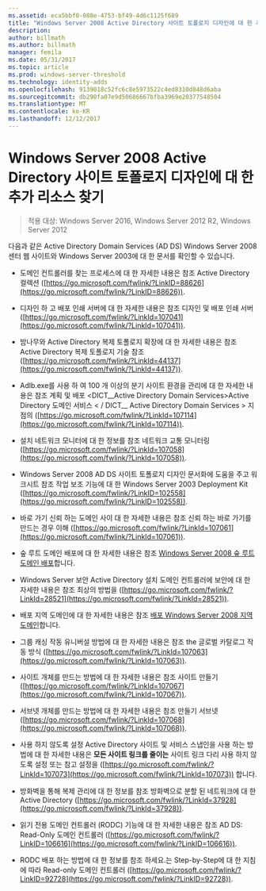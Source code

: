 ```yaml
---
ms.assetid: eca5bbf0-088e-4753-bf49-4d6c1125f689
title: "Windows Server 2008 Active Directory 사이트 토폴로지 디자인에 대 한 추가 리소스 찾기"
description: 
author: billmath
ms.author: billmath
manager: femila
ms.date: 05/31/2017
ms.topic: article
ms.prod: windows-server-threshold
ms.technology: identity-adds
ms.openlocfilehash: 9139018c52fc6c8e5973522c4ed8310d048d6aba
ms.sourcegitcommit: db290fa07e9d50686667bfba3969e20377548504
ms.translationtype: MT
ms.contentlocale: ko-KR
ms.lasthandoff: 12/12/2017
---
```

# <a name="finding-additional-resources-for-windows-server-2008-active-directory-site-topology-design"></a>Windows Server 2008 Active Directory 사이트 토폴로지 디자인에 대 한 추가 리소스 찾기

>적용 대상: Windows Server 2016, Windows Server 2012 R2, Windows Server 2012

다음과 같은 Active Directory Domain Services (AD DS) Windows Server 2008 센터 웹 사이트와 Windows Server 2003에 대 한 문서를 확인할 수 있습니다.  
  
-   도메인 컨트롤러를 찾는 프로세스에 대 한 자세한 내용은 참조 Active Directory 컬렉션 ([https://go.microsoft.com/fwlink/?LinkID=88626](https://go.microsoft.com/fwlink/?LinkID=88626)).  
  
-   디자인 하 고 배포 인쇄 서버에 대 한 자세한 내용은 참조 디자인 및 배포 인쇄 서버 ([https://go.microsoft.com/fwlink/?LinkId=107041](https://go.microsoft.com/fwlink/?LinkId=107041)).  
  
-   밤나무와 Active Directory 복제 토폴로지 확장에 대 한 자세한 내용은 참조 Active Directory 복제 토폴로지 기술 참조 ([https://go.microsoft.com/fwlink/?LinkId=44137](https://go.microsoft.com/fwlink/?LinkId=44137)).  
  
-   Adlb.exe를 사용 하 여 100 개 이상의 분기 사이트 환경을 관리에 대 한 자세한 내용은 참조 계획 및 배포 <DICT__Active Directory Domain Services>Active Directory 도메인 서비스 < / DICT__ Active Directory Domain Services > 지점의 ([https://go.microsoft.com/fwlink/?LinkId=107114](https://go.microsoft.com/fwlink/?LinkId=107114)).  
  
-   설치 네트워크 모니터에 대 한 정보를 참조 네트워크 교통 모니터링 ([https://go.microsoft.com/fwlink/?LinkId=107058](https://go.microsoft.com/fwlink/?LinkId=107058)).  
  
-   Windows Server 2008 AD DS 사이트 토폴로지 디자인 문서화에 도움을 주고 워크시트 참조 작업 보조 기능에 대 한 Windows Server 2003 Deployment Kit ([https://go.microsoft.com/fwlink/?LinkID=102558](https://go.microsoft.com/fwlink/?LinkID=102558)).  
  
-   바로 가기 신뢰 하는 도메인 사이 대 한 자세한 내용은 참조 신뢰 하는 바로 가기를 만드는 경우 이해 ([https://go.microsoft.com/fwlink/?LinkId=107061](https://go.microsoft.com/fwlink/?LinkId=107061)).  
  
-   숲 루트 도메인 배포에 대 한 자세한 내용은 참조 [Windows Server 2008 숲 루트 도메인 배포](https://technet.microsoft.com/library/cc731174.aspx)합니다.  
  
-   Windows Server 보안 Active Directory 설치 도메인 컨트롤러에 보안에 대 한 자세한 내용은 참조 최상의 방법을 ([https://go.microsoft.com/fwlink/?LinkId=28521](https://go.microsoft.com/fwlink/?LinkId=28521)).  
  
-   배포 지역 도메인에 대 한 자세한 내용은 참조 [배포 Windows Server 2008 지역 도메인](https://technet.microsoft.com/library/cc755118.aspx)합니다.  
  
-   그룹 캐싱 작동 유니버설 방법에 대 한 자세한 내용은 참조 the 글로벌 카탈로그 작동 방식 ([https://go.microsoft.com/fwlink/?LinkId=107063](https://go.microsoft.com/fwlink/?LinkId=107063)).  
  
-   사이트 개체를 만드는 방법에 대 한 자세한 내용은 참조 사이트 만들기 ([https://go.microsoft.com/fwlink/?LinkId=107067](https://go.microsoft.com/fwlink/?LinkId=107067)).  
  
-   서브넷 개체를 만드는 방법에 대 한 자세한 내용은 참조 만들기 서브넷 ([https://go.microsoft.com/fwlink/?LinkId=107068](https://go.microsoft.com/fwlink/?LinkId=107068)).  
  
-   사용 하지 않도록 설정 Active Directory 사이트 및 서비스 스냅인을 사용 하는 방법에 대 한 자세한 내용은 **모든 사이트 링크를 줄이는** 사이트 링크 다리 사용 하지 않도록 설정 또는 참고 설정을 ([https://go.microsoft.com/fwlink/?LinkId=107073](https://go.microsoft.com/fwlink/?LinkId=107073)) 합니다.  
  
-   방화벽을 통해 복제 관리에 대 한 정보를 참조 방화벽으로 분할 된 네트워크에 대 한 Active Directory ([https://go.microsoft.com/fwlink/?LinkId=37928](https://go.microsoft.com/fwlink/?LinkId=37928)).  
  
-   읽기 전용 도메인 컨트롤러 (RODC) 기능에 대 한 자세한 내용은 참조 AD DS: Read-Only 도메인 컨트롤러 ([https://go.microsoft.com/fwlink/?LinkID=106616](https://go.microsoft.com/fwlink/?LinkID=106616)).  
  
-   RODC 배포 하는 방법에 대 한 정보를 참조 하세요.는 Step-by-Step에 대 한 지침에 따라 Read-only 도메인 컨트롤러 ([https://go.microsoft.com/fwlink/?LinkID=92728](https://go.microsoft.com/fwlink/?LinkID=92728)).  
  


